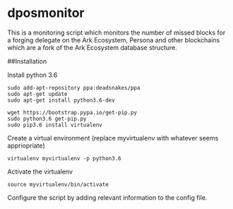 # dposmonitor
This is a monitoring script which monitors the number of missed blocks for a forging delegate on the Ark Ecosystem, Persona and other blockchains which are a fork of the Ark Ecosystem database structure.

##Installation

Install python 3.6

```
sudo add-apt-repository ppa:deadsnakes/ppa
sudo apt-get update
sudo apt-get install python3.6-dev

wget https://bootstrap.pypa.io/get-pip.py
sudo python3.6 get-pip.py
sudo pip3.6 install virtualenv
```

Create a virtual environment (replace myvirtualenv with whatever seems appriopriate)
```
virtualenv myvirtualenv -p python3.6
```

Activate the virtualenv
```
source myvirtualenv/bin/activate
```

Configure the script by adding relevant information to the config file.
